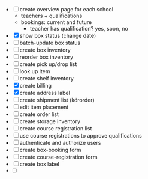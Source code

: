
- [ ] create overview page for each school
  - teachers + qualifications
  - bookings: current and future
    - teacher has qualification? yes, soon, no
- [x] show box status (change date)
- [ ] batch-update box status
- [ ] create box inventory
- [ ] reorder box inventory
- [ ] create pick up/drop list
- [ ] look up item
- [ ] create shelf inventory
- [x] create billing
- [x] create address label
- [ ] create shipment list (körorder)
- [ ] edit item placement
- [ ] create order list
- [ ] create storage inventory
- [ ] create course registration list
- [ ] use course registrations to approve qualifications
- [ ] authenticate and authorize users 
- [ ] create box-booking form
- [ ] create course-registration form
- [ ] create box label
- [ ] 
